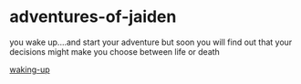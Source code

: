 # adventures-of-jaiden
  
  you wake up....and start your adventure
    but soon you will find out that your decisions might make you choose between life or death

[waking-up](../airport-drive/text.txt) 